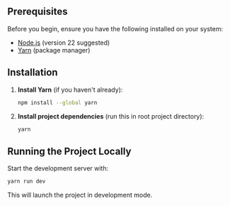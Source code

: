 ## Prerequisites

Before you begin, ensure you have the following installed on your system:

* [Node.js](https://nodejs.org/) (version 22 suggested)
* [Yarn](https://yarnpkg.com/) (package manager)

## Installation

1. **Install Yarn** (if you haven't already):

   ```bash
   npm install --global yarn
   ```

2. **Install project dependencies** (run this in root project directory):

   ```bash
   yarn
   ```

## Running the Project Locally

Start the development server with:

```bash
yarn run dev
```

This will launch the project in development mode.

